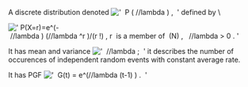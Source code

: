 A discrete distribution denoted
!['  P ( //lambda ) ,  '](../dictionary/equation_images/2814.2..png)
defined by \\

![' P(X=r)=e\^(- //lambda ) (//lambda \^r )/(r !) , r  is a member of  (N) ,   //lambda \> 0 . '](../dictionary/equation_images/2814.1..png)

It has mean and variance
!['  //lambda ;  '](../dictionary/equation_images/2814.3..png) it
describes the number of occurences of independent random events with
constant average rate.

It has PGF
!['  G(t) = e\^(//lambda (t-1) ) .  '](../dictionary/equation_images/2814.4..png)
